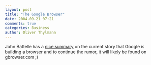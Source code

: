 ```yaml
---
layout: post
title: "The Google Browser"
date: 2004-09-21 07:21
comments: true
categories: Business
author: Oliver Thylmann
---
```



John Battelle has a [nice summary](http://battellemedia.com/archives/000898.php) on the current story that Google is building a browser and to continue the rumor, it will likely be found on gbrowser.com ;)


